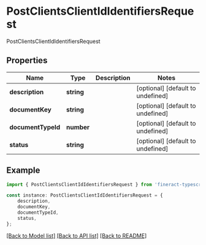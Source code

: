 # PostClientsClientIdIdentifiersRequest

PostClientsClientIdIdentifiersRequest

## Properties

Name | Type | Description | Notes
------------ | ------------- | ------------- | -------------
**description** | **string** |  | [optional] [default to undefined]
**documentKey** | **string** |  | [optional] [default to undefined]
**documentTypeId** | **number** |  | [optional] [default to undefined]
**status** | **string** |  | [optional] [default to undefined]

## Example

```typescript
import { PostClientsClientIdIdentifiersRequest } from 'fineract-typescript-client';

const instance: PostClientsClientIdIdentifiersRequest = {
    description,
    documentKey,
    documentTypeId,
    status,
};
```

[[Back to Model list]](../README.md#documentation-for-models) [[Back to API list]](../README.md#documentation-for-api-endpoints) [[Back to README]](../README.md)
